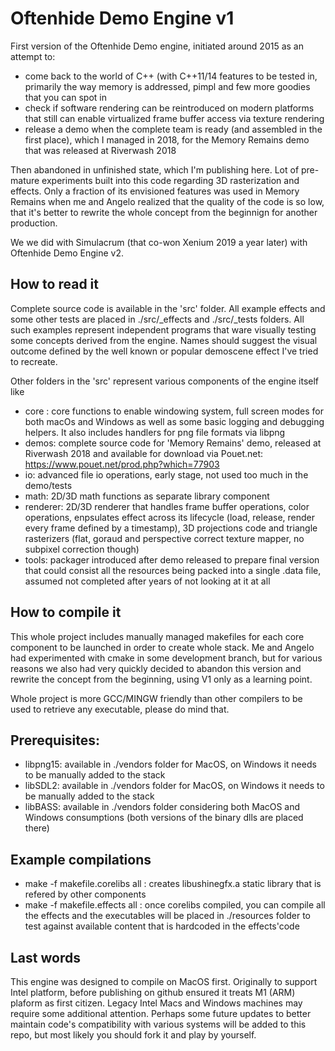 # Oftenhide Demo Engine v1

First version of the Oftenhide Demo engine, initiated around 2015 as an attempt to:
- come back to the world of C++ (with C++11/14 features to be tested in, primarily the way memory is addressed, pimpl and few more goodies that you can spot in
- check if software rendering can be reintroduced on modern platforms that still can enable virtualized frame buffer access via texture rendering
- release a demo when the complete team is ready (and assembled in the first place), which I managed in 2018, for the Memory Remains demo that was released at Riverwash 2018

Then abandoned in unfinished state, which I'm publishing here. Lot of pre-mature experiments built into this code regarding 3D rasterization and effects. Only a fraction of its envisioned features was used in Memory Remains when me and Angelo realized that the quality of the code is so low, that it's better to rewrite the whole concept from the beginnign for another production.

We we did with Simulacrum (that co-won Xenium 2019 a year later) with Oftenhide Demo Engine v2.

## How to read it

Complete source code is available in the 'src' folder. All example effects and some other tests are placed in ./src/_effects and ./src/_tests folders. All such examples represent independent programs that ware visually testing some concepts derived from the engine. Names should suggest the visual outcome defined by the well known or popular demoscene effect I've tried to recreate.

Other folders in the 'src' represent various components of the engine itself like
- core : core functions to enable windowing system, full screen modes for both macOs and Windows as well as some basic logging and debugging helpers. It also includes handlers for png file formats via libpng
- demos: complete source code for 'Memory Remains' demo, released at Riverwash 2018 and available for download via Pouet.net: https://www.pouet.net/prod.php?which=77903
- io: advanced file io operations, early stage, not used too much in the demo/tests
- math: 2D/3D math functions as separate library component
- renderer: 2D/3D renderer that handles frame buffer operations, color operations, enpsulates effect across its lifecycle (load, release, render every frame defined by a timestamp), 3D projections code and triangle rasterizers (flat, goraud and perspective correct texture mapper, no subpixel correction though)
- tools: packager introduced after demo released to prepare final version that could consist all the resources being packed into a single .data file, assumed not completed after years of not looking at it at all

## How to compile it

This whole project includes manually managed makefiles for each core component to be launched in order to create whole stack. Me and Angelo had experimented with cmake in some development branch, but for various reasons we also had very quickly decided to abandon this version and rewrite the concept from the beginning, using V1 only as a learning point.

Whole project is more GCC/MINGW friendly than other compilers to be used to retrieve any executable, please do mind that.

## Prerequisites:

- libpng15: available in ./vendors folder for MacOS, on Windows it needs to be manually added to the stack
- libSDL2: available in ./vendors folder for MacOS, on Windows it needs to be manually added to the stack
- libBASS: available in ./vendors folder considering both MacOS and Windows consumptions (both versions of the binary dlls are placed there)

## Example compilations

- make -f makefile.corelibs all : creates libushinegfx.a static library that is refered by other components
- make -f makefile.effects all : once corelibs compiled, you can compile all the effects and the executables will be placed in ./resources folder to test against available content that is hardcoded in the effects'code

## Last words

This engine was designed to compile on MacOS first. Originally to support Intel platform, before publishing on github ensured it treats M1 (ARM) plaform as first citizen. Legacy Intel Macs and Windows machines may require some additional attention. Perhaps some future updates to better maintain code's compatibility with various systems will be added to this repo, but most likely you should fork it and play by yourself.
